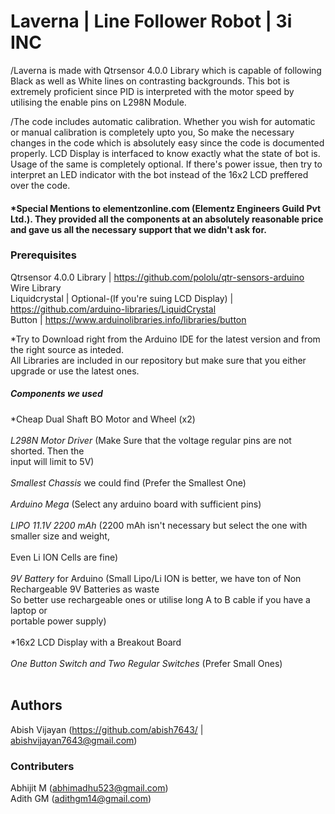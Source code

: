 # Laverna | Line Follower Robot | 3i INC

/Laverna is made with Qtrsensor 4.0.0 Library which is capable of following Black as well as White lines on contrasting backgrounds. This bot is extremely proficient since PID is interpreted with the motor speed by utilising the enable pins on L298N Module. 

/The code includes automatic calibration. Whether you wish for automatic or manual calibration is completely upto you, So make the necessary changes in the code which is absolutely easy since the code is documented properly. LCD Display is interfaced to know exactly what the state of bot is. Usage of the same is completely optional. If there's power issue, then try to interpret an LED indicator with the bot instead of the 16x2 LCD preffered over the code.

#### *Special Mentions to elementzonline.com (Elementz Engineers Guild Pvt Ltd.). They provided all the components at an absolutely reasonable price and gave us all the necessary support that we didn't ask for.

### Prerequisites

Qtrsensor 4.0.0 Library | https://github.com/pololu/qtr-sensors-arduino <br/>
Wire Library <br/>
Liquidcrystal | Optional-(If you're suing LCD Display) | https://github.com/arduino-libraries/LiquidCrystal <br/>
Button | https://www.arduinolibraries.info/libraries/button <br/>

*Try to Download right from the Arduino IDE for the latest version and from the right source as inteded. <br/>
All Libraries are included in our repository but make sure that you either upgrade or use the latest ones.

##### Components we used

*Cheap Dual Shaft BO Motor and Wheel (x2) <br/>
<br/>
*L298N Motor Driver* (Make Sure that the voltage regular pins are not shorted. Then the
                 <br/>input will limit to 5V) <br/>
                 <br/>
*Smallest Chassis* we could find (Prefer the Smallest One) <br/>
<br/>
*Arduino Mega* (Select any arduino board with sufficient pins) <br/>
<br/>
*LIPO 11.1V 2200 mAh*     (2200 mAh isn't necessary but select the one with smaller size and weight, <br/>
                    <br/>  Even Li ION Cells are fine) <br/>
                    <br/>
*9V Battery* for Arduino  (Small Lipo/Li ION is better, we have ton of Non Rechargeable 9V Batteries as waste <br/>
                           So better use rechargeable ones or utilise long A to B cable if you have a laptop or <br/>
                           portable power supply) <br/>
                           <br/>
*16x2 LCD Display with a Breakout Board <br/>
<br/>
*One Button Switch and Two Regular Switches* (Prefer Small Ones) <br/>
<br/>
## Authors

Abish Vijayan (https://github.com/abish7643/ | abishvijayan7643@gmail.com)

### Contributers

Abhijit M (abhimadhu523@gmail.com) <br/>
Adith GM (adithgm14@gmail.com)

